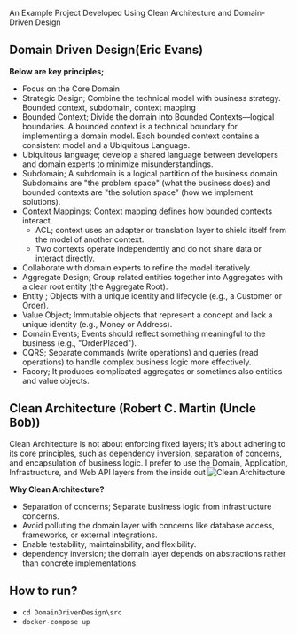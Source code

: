 An Example Project Developed Using Clean Architecture and Domain-Driven Design

## Domain Driven Design(Eric Evans)
**Below are key principles;**
- Focus on the Core Domain
- Strategic Design; Combine the technical model with business strategy. Bounded context, subdomain, context mapping
- Bounded Context; Divide the domain into Bounded Contexts—logical boundaries. A bounded context is a technical boundary for implementing a domain model. Each bounded context contains a consistent model and a Ubiquitous Language.
- Ubiquitous language; develop a shared language between developers and domain experts to minimize misunderstandings. 
- Subdomain; A subdomain is a logical partition of the business domain. Subdomains are "the problem space" (what the business does) and bounded contexts are "the solution space" (how we implement solutions).
- Context Mappings; Context mapping defines how bounded contexts interact.
  - ACL; context uses an adapter or translation layer to shield itself from the model of another context.
  - Two contexts operate independently and do not share data or interact directly.
- Collaborate with domain experts to refine the model iteratively.
- Aggregate Design; Group related entities together into Aggregates with a clear root entity (the Aggregate Root).
- Entity ; Objects with a unique identity and lifecycle (e.g., a Customer or Order).
- Value Object;  Immutable objects that represent a concept and lack a unique identity (e.g., Money or Address).
- Domain Events; Events should reflect something meaningful to the business (e.g., "OrderPlaced").
- CQRS; Separate commands (write operations) and queries (read operations) to handle complex business logic more effectively.
- Facory; It produces complicated aggregates or sometimes also entities and value objects. 

## Clean Architecture (Robert C. Martin (Uncle Bob))
Clean Architecture is not about enforcing fixed layers; it’s about adhering to its core principles, such as dependency inversion, separation of concerns, and encapsulation of business logic.
I prefer to use the Domain, Application, Infrastructure, and Web API layers from the inside out
![Clean Architecture](https://miro.medium.com/v2/resize:fit:751/0*SNw3dawnE8WhVkJb.png)
 
**Why Clean Architecture?**
- Separation of concerns; Separate business logic from infrastructure concerns.
- Avoid polluting the domain layer with concerns like database access, frameworks, or external integrations.
- Enable testability, maintainability, and flexibility.
- dependency inversion; the domain layer depends on abstractions rather than concrete implementations.

## How to run?
- `cd DomainDrivenDesign\src `
- `docker-compose up `
